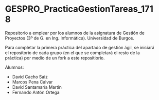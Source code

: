 # GESPRO_PracticaGestionTareas_1718

Repositorio a emplear por los alumnos de la asignatura de Gestión de Proyectos (3º de G. en Ing. Informática). Universidad de Burgos.

Para completar la primera práctica del apartado de gestión ágil, se iniciará el repositorio de cada grupo (en el que se completará el resto de la práctica) por medio de un fork a este repositiorio.

Alumnos:
 - David Cacho Saiz
 - Marcos Pena Calvar
 - David Santamaría Martín
 - Fernando Antón Ortega
